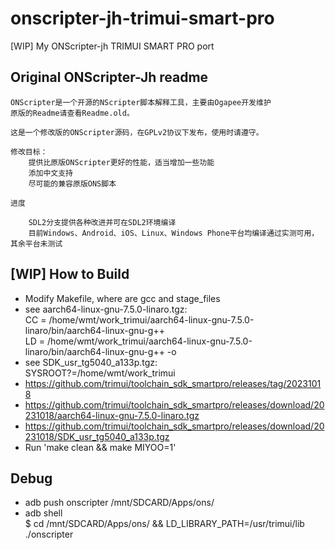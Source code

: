 ﻿# onscripter-jh-trimui-smart-pro
[WIP] My ONScripter-jh TRIMUI SMART PRO port

## Original ONScripter-Jh readme
```
ONScripter是一个开源的NScripter脚本解释工具，主要由Ogapee开发维护
原版的Readme请查看Readme.old。

这是一个修改版的ONScripter源码，在GPLv2协议下发布，使用时请遵守。

修改目标：
	提供比原版ONScripter更好的性能，适当增加一些功能
	添加中文支持
	尽可能的兼容原版ONS脚本
	
进度

	SDL2分支提供各种改进并可在SDL2环境编译
	目前Windows、Android、iOS、Linux、Windows Phone平台均编译通过实测可用，其余平台未测试
```

## [WIP] How to Build  
* Modify Makefile, where are gcc and stage_files  
* see aarch64-linux-gnu-7.5.0-linaro.tgz:   
CC = /home/wmt/work_trimui/aarch64-linux-gnu-7.5.0-linaro/bin/aarch64-linux-gnu-g++   
LD = /home/wmt/work_trimui/aarch64-linux-gnu-7.5.0-linaro/bin/aarch64-linux-gnu-g++ -o  
* see SDK_usr_tg5040_a133p.tgz:  
SYSROOT?=/home/wmt/work_trimui  
* https://github.com/trimui/toolchain_sdk_smartpro/releases/tag/20231018  
* https://github.com/trimui/toolchain_sdk_smartpro/releases/download/20231018/aarch64-linux-gnu-7.5.0-linaro.tgz  
* https://github.com/trimui/toolchain_sdk_smartpro/releases/download/20231018/SDK_usr_tg5040_a133p.tgz  
* Run 'make clean && make MIYOO=1'  

## Debug  
* adb push onscripter /mnt/SDCARD/Apps/ons/  
* adb shell  
$ cd /mnt/SDCARD/Apps/ons/ && LD_LIBRARY_PATH=/usr/trimui/lib ./onscripter  

